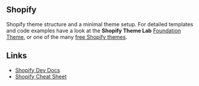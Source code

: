## Shopify
Shopify theme structure and a minimal theme setup. For detailed templates and code examples have a look at the **Shopify Theme Lab** [Foundation Theme](https://github.com/uicrooks/shopify-foundation-theme), or one of the many [free Shopify themes](https://themes.shopify.com/themes?sort_by=most_recent&price%5B%5D=free).

## Links
- [Shopify Dev Docs](https://shopify.dev/docs)
- [Shopify Cheat Sheet](https://www.shopify.com/partners/shopify-cheat-sheet)